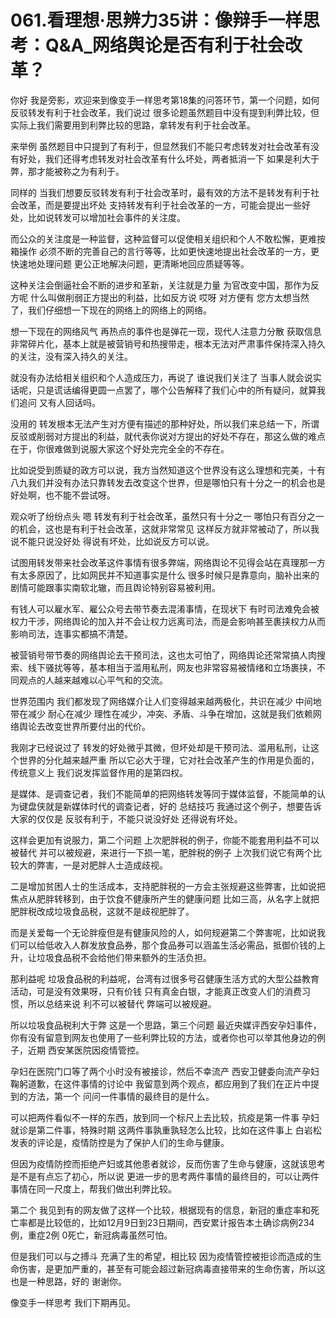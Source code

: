 # 061.看理想·思辨力35讲：像辩手一样思考：Q&A_网络舆论是否有利于社会改革？

你好 我是旁影，欢迎来到像变手一样思考第18集的问答环节，第一个问题，如何反驳转发有利于社会改革，我们说过 很多论题虽然题目中没有提到利弊比较，但实际上我们需要用到利弊比较的思路，拿转发有利于社会改革。

来举例 虽然题目中只提到了有利于，但显然我们不能只考虑转发对社会改革有没有好处，我们还得考虑转发对社会改革有什么坏处，两者抵消一下 如果是利大于弊，那才能被称之为有利于。

同样的 当我们想要反驳转发有利于社会改革时，最有效的方法不是转发有利于社会改革，而是要提出坏处 支持转发有利于社会改革的一方，可能会提出一些好处，比如说转发可以增加社会事件的关注度。

而公众的关注度是一种监督，这种监督可以促使相关组织和个人不敢松懈，更难按箱操作 必须不断的完善自己的言行等等，比如更快速地提出社会改革的一方，更快速地处理问题 更公正地解决问题，更清晰地回应质疑等等。

这种关注会倒逼社会不断的进步和革新，关注就是力量 为官改变中国，那作为反方呢 什么叫做削弱正方提出的利益，比如反方说 哎呀 对方便有 您方太想当然了，我们仔细想一下现在的网络上的网络上的网络。

想一下现在的网络风气 再热点的事件也是弹花一现，现代人注意力分散 获取信息非常碎片化，基本上就是被营销号和热搜带走，根本无法对严肃事件保持深入持久的关注，没有深入持久的关注。

就没有办法给相关组织和个人造成压力，再说了 谁说我们关注了 当事人就会说实话呢，只是谎话编得更圆一点罢了，哪个公告解释了我们心中的所有疑问，就算我们追问 又有人回话吗。

没用的 转发根本无法产生对方便有描述的那种好处，所以我们来总结一下，所谓反驳或削弱对方提出的利益，就代表你说对方提出的好处不存在，那这么做的难点在于，你很难做到说服大家这个好处完完全全的不存在。

比如说受到质疑的政方可以说，我方当然知道这个世界没有这么理想和完美，十有八九我们并没有办法只靠转发去改变这个世界，但是哪怕只有十分之一的机会也是好处啊，也不能不尝试呀。

观众听了纷纷点头 嗯 转发有利于社会改革，虽然只有十分之一 哪怕只有百分之一的机会，这也是有利于社会改革，这就非常常见 这样反方就非常被动了，所以我说不能只说没好处 得说有坏处，比如说反方可以说。

试图用转发带来社会改革这件事情有很多弊端，网络舆论不见得会站在真理那一方 有太多原因了，比如网民并不知道事实是什么 很多时候只是靠意向，脑补出来的剧情可能跟事实南软北辙，而且舆论特别容易被利用。

有钱人可以雇水军、雇公众号去带节奏去混淆事情，在现状下 有时司法难免会被权力干涉，网络舆论的加入并不会让权力远离司法，而是会影响甚至裹挟权力从而影响司法，连事实都搞不清楚。

被营销号带节奏的网络舆论去干预司法，这也太可怕了，网络舆论还常常搞人肉搜索、线下骚扰等等，基本相当于滥用私刑，网友也非常容易被情绪和立场裹挟，不同观点的人越来越难以心平气和的交流。

世界范围内 我们都发现了网络媒介让人们变得越来越两极化，共识在减少 中间地带在减少 耐心在减少 理性在减少，冲突、矛盾、斗争在增加，这就是我们依赖网络舆论去改变世界所要付出的代价。

我刚才已经说过了 转发的好处微乎其微，但坏处却是干预司法、滥用私刑，让这个世界的分化越来越严重 所以它必大于理，它对社会改革产生的作用是负面的，传统意义上 我们说发挥监督作用的是第四权。

是媒体、是调查记者，我们不能简单的把网络转发等同于媒体监督，不能简单的认为键盘侠就是新媒体时代的调查记者，好的 总结技巧 我通过这个例子，想要告诉大家的仅仅是 反驳有利于，不能只说没好处 还得说有坏处。

这样会更加有说服力，第二个问题 上次肥胖税的例子，你能不能套用利益不可以被替代 并可以被规避，来进行一下损一笔，肥胖税的例子 上次我们说它有两个比较大的弊害，一是对肥胖人士造成歧视。

二是增加贫困人士的生活成本，支持肥胖税的一方会主张规避这些弊害，比如说把焦点从肥胖转移到，由于饮食不健康所产生的健康问题 比如三高，从名字上就把肥胖税改成垃圾食品税，这就不是歧视肥胖了。

而是关爱每一个无论胖瘦但是有健康风险的人，如何规避第二个弊害呢，比如说我们可以给低收入人群发放食品券，那个食品券可以涵盖生活必需品，抵御价钱的上升，让垃圾食品税不会给他们带来额外的生活负担。

那利益呢 垃圾食品税的利益呢，台湾有过很多号召健康生活方式的大型公益教育活动，可是没有效果呀，只有价钱 只有真金白银，才能真正改变人们的消费习惯，所以总结来说 利不可以被替代 弊端可以被规避。

所以垃圾食品税利大于弊 这是一个思路，第三个问题 最近央媒评西安孕妇事件，你有没有留意到网友也使用了一些利弊比较的方法，或者你也可以举其他身边的例子，近期 西安某医院因疫情管控。

孕妇在医院门口等了两个小时没有被接诊，然后不幸流产 西安卫健委向流产孕妇鞠躬道歉，在这件事情的讨论中 我留意到两个观点，都应用到了我们在正片中提到的方法，第一个 问问一件事情的最终目的是什么。

可以把两件看似不一样的东西，放到同一个标尺上去比较，抗疫是第一件事 孕妇就诊是第二件事，特殊时期 这两件事孰重孰轻怎么比较，比如在这件事上 白岩松发表的评论是，疫情防控是为了保护人们的生命与健康。

但因为疫情防控而拒绝产妇或其他患者就诊，反而伤害了生命与健康，这就该思考是不是有点忘了初心，所以说 更进一步的思考两件事情的最终目的，可以让两件事情在同一尺度上，帮我们做出利弊比较。

第二个 我见到有的网友做了这样一个比较，根据现有的信息，新冠的重症率和死亡率都是比较低的，比如12月9日到23日期间，西安累计报告本土确诊病例234例，重症2例 0死亡，新冠病毒虽然可怕。

但是我们可以与之搏斗 充满了生的希望，相比较 因为疫情管控被拒诊而造成的生命伤害，是更加严重的，甚至有可能会超过新冠病毒直接带来的生命伤害，所以这也是一种思路，好的 谢谢你。

像变手一样思考 我们下期再见。